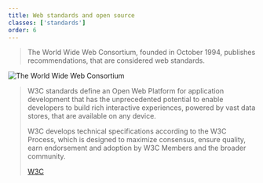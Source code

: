 ```yaml
---
title: Web standards and open source
classes: ['standards']
order: 6
---
```


>The World Wide Web Consortium, founded in October 1994, publishes recommendations, that are considered web standards.

![The World Wide Web Consortium](https://upload.wikimedia.org/wikipedia/commons/thumb/e/ed/W3C%C2%AE_Icon.svg/440px-W3C%C2%AE_Icon.svg.png)

>W3C standards define an Open Web Platform for application development that has the unprecedented potential to enable developers to build rich interactive experiences, powered by vast data stores, that are available on any device.
>
>W3C develops technical specifications according to the W3C Process, which is designed to maximize consensus, ensure quality, earn endorsement and adoption by W3C Members and the broader community.
>
>[W3C](https://www.w3.org/standards/)

